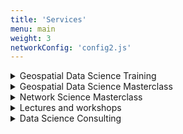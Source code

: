 ```yaml
---
title: 'Services'
menu: main
weight: 3
networkConfig: 'config2.js'
---
```


<div class="services">
  <details class="service">
    <summary class="service__title">Geospatial Data Science Training</summary>
    <p class="service__description">With a track record of client projects, from innovative startups to major corporations, Milan has become a recognized figure in geospatial data. He regularly published Geospatial Python tutorials for Towards Data Science and is a top voice in data science and GIS on LinkedIn. Leveraging this extensive experience, Milan now offers a comprehensive 8-hour course on geospatial data science. This program is specifically tailored to provide a general overview and hands-on technical experience on the modern stack of geospatial data science using Python.</p>
    <p class="service__description"><a href="../geo/">More details</a>
  </details>
  <details class="service">
    <summary class="service__title">Geospatial Data Science Masterclass</summary>
    <p class="service__description">Are you interested in leveling up your geospatial skills, from data cleaning to map visualizations? Milan has been working with geospatial data for over five years, including start-ups, governmental, and consulting projects. He is now ready to share his insights and best practices during his one-on-one masterclasses!</p>
    <p class="service__description"><a class="service__contact button" href="../contact#geospatial-data-science-masterclass">Ask for details</a></p>
  </details>
  <details class="service">
    <summary class="service__title">Network Science Masterclass</summary>
    <p class="service__description">Do you want to understand complex systems, from legal tech to HR, or simply create powerful network visualizations of your data? Now is the chance to learn from an expert who had his networks from GQ to the New York Times in Milan's limited one-on-one masterclasses!</p>
    <a class="service__contact button" href="../contact#network-science-masterclass">Ask for details</a>
  </details>
  <details class="service">
    <summary class="service__title">Lectures and workshops</summary>
    <p class="service__description">Milan has been a lecturer and keynote speaker at events for years, both in academia and the private sector - now you can invite him to your event covering various areas of data science and its applications, particularly network science and geospatial data analytics. For references, please visit the <a href="../appearances">Appearances</a> section. </p>
    <a class="service__contact button" href="../contact#lecture-workshop">Ask for details</a>
  </details>
  <details class="service">
    <summary class="service__title">Data Science Consulting</summary>
    <p class="service__description">Milan and his team have been working with clients at all scales, from start-ups to global corporations, in numerous industry segments,  from consulting to fintech. Their expertise cover i) building data science teams from conducting interviews to organizing workflows, ii) designing user-friendly digital products utilizing large-scale data and AI, and iii) tackling a wide range of data-related problems using geospatial data science, network science, natural language processing, machine learning, and many more.</p>
    <a class="service__contact button" href="../contact#data-science-consulting">Ask for details</a>
  </details>
</div>
